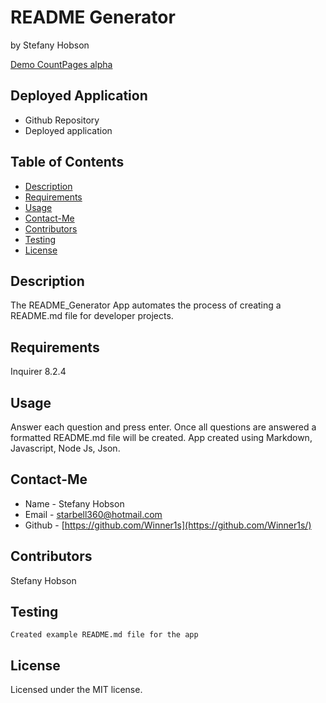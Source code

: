# README Generator
by Stefany Hobson

[Demo CountPages alpha](https://drive.google.com/file/d/1NajSeBhoiEKFYuRf84H-Hkb9FDrZwal_/view)

## Deployed Application
* Github Repository[]()
* Deployed application[]()

## Table of Contents
* [Description](#description)
* [Requirements](#requirements)
* [Usage](#usage)
* [Contact-Me](#contact-me)
* [Contributors](#contributors)
* [Testing](#testing)
* [License](#license)


## Description
The README_Generator App automates the process of creating a README.md file for developer projects.

## Requirements
Inquirer 8.2.4

## Usage
Answer each question and press enter. Once all questions are answered a formatted README.md file will be created.  App created using Markdown, Javascript, Node Js, Json. 

## Contact-Me
* Name - Stefany Hobson
* Email - starbell360@hotmail.com
* Github - [https://github.com/Winner1s](https://github.com/Winner1s/)

## Contributors
Stefany Hobson

## Testing
```
Created example README.md file for the app
```

## License
Licensed under the MIT license.